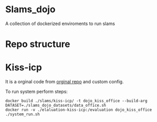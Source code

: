 # Slams_dojo
A collection of dockerized enviroments to run slams

# Repo structure


# Kiss-icp

It is a orginal code from [orginal repo](https://github.com/PRBonn/kiss-icp) and custom config.

To run system perform steps:
```
docker build ./slams/kiss-icp/ -t dojo_kiss_office --build-arg DATASET=./slams_dojo_datasets/data_office.sh 
docker run -v ./elaluation-kiss-icp:/evaluation dojo_kiss_office ./system_run.sh
```
